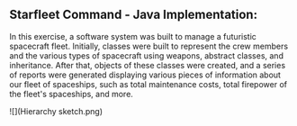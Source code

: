 ## Starfleet Command - Java Implementation:

In this exercise, a software system was built to manage a futuristic spacecraft fleet. Initially, classes were built to represent the crew members and the various types of spacecraft using weapons, abstract classes, and inheritance. After that, objects of these classes were created, and a series of reports were generated displaying various pieces of information about our fleet of spaceships, such as total maintenance costs, total firepower of the fleet's spaceships, and more.

![](Hierarchy sketch.png)
